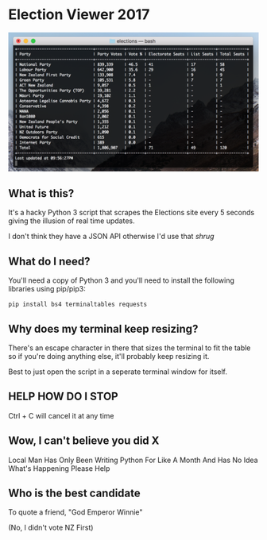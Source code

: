 # Election Viewer 2017

![A screenshot of the Election Viewer running](preview.png?raw=true)

## What is this?

It's a hacky Python 3 script that scrapes the Elections site every 5 seconds giving the illusion of real time updates.

I don't think they have a JSON API otherwise I'd use that *shrug*

## What do I need?

You'll need a copy of Python 3 and you'll need to install the following libraries using pip/pip3:

```
pip install bs4 terminaltables requests
```

## Why does my terminal keep resizing?

There's an escape character in there that sizes the terminal to fit the table so if you're doing anything else, it'll probably keep resizing it.

Best to just open the script in a seperate terminal window for itself.

## HELP HOW DO I STOP

Ctrl + C will cancel it at any time

## Wow, I can't believe you did X

Local Man Has Only Been Writing Python For Like A Month And Has No Idea What's Happening Please Help

## Who is the best candidate

To quote a friend, "God Emperor Winnie"

(No, I didn't vote NZ First)
